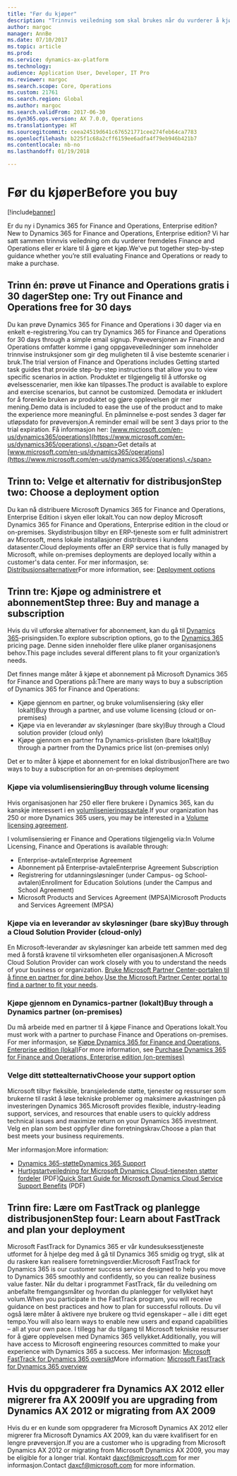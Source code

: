 ```yaml
---
title: "Før du kjøper"
description: "Trinnvis veiledning som skal brukes når du vurderer å kjøpe Dynamics 365 for Finance and Operations, Enterprise edition."
author: margoc
manager: AnnBe
ms.date: 07/10/2017
ms.topic: article
ms.prod: 
ms.service: dynamics-ax-platform
ms.technology: 
audience: Application User, Developer, IT Pro
ms.reviewer: margoc
ms.search.scope: Core, Operations
ms.custom: 21761
ms.search.region: Global
ms.author: margoc
ms.search.validFrom: 2017-06-30
ms.dyn365.ops.version: AX 7.0.0, Operations
ms.translationtype: HT
ms.sourcegitcommit: ceea24519d641c676521771cee274feb64ca7783
ms.openlocfilehash: b225f1c68a2cff6159ee6adfa4f79eb946b421b7
ms.contentlocale: nb-no
ms.lasthandoff: 01/19/2018

---
```


# <a name="before-you-buy"></a><span data-ttu-id="4da97-103">Før du kjøper</span><span class="sxs-lookup"><span data-stu-id="4da97-103">Before you buy</span></span> 

[!include[banner](../includes/banner.md)]

<span data-ttu-id="4da97-104">Er du ny i Dynamics 365 for Finance and Operations, Enterprise edition?</span><span class="sxs-lookup"><span data-stu-id="4da97-104">New to Dynamics 365 for Finance and Operations, Enterprise edition?</span></span> <span data-ttu-id="4da97-105">Vi har satt sammen trinnvis veiledning om du vurderer fremdeles Finance and Operations eller er klare til å gjøre et kjøp.</span><span class="sxs-lookup"><span data-stu-id="4da97-105">We've put together step-by-step guidance whether you’re still evaluating Finance and Operations or ready to make a purchase.</span></span>

## <a name="step-one--try-out-finance-and-operations-free-for-30-days"></a><span data-ttu-id="4da97-106">Trinn én: prøve ut Finance and Operations gratis i 30 dager</span><span class="sxs-lookup"><span data-stu-id="4da97-106">Step one:  Try out Finance and Operations free for 30 days</span></span>
<span data-ttu-id="4da97-107">Du kan prøve Dynamics 365 for Finance and Operations i 30 dager via en enkelt e-registrering.</span><span class="sxs-lookup"><span data-stu-id="4da97-107">You can try Dynamics 365 for Finance and Operations for 30 days through a simple email signup.</span></span> <span data-ttu-id="4da97-108">Prøveversjonen av Finance and Operations omfatter komme i gang oppgaveveiledninger som inneholder trinnvise instruksjoner som gir deg muligheten til å vise bestemte scenarier i bruk.</span><span class="sxs-lookup"><span data-stu-id="4da97-108">The trial version of Finance and Operations includes Getting started task guides that provide step-by-step instructions that allow you to view specific scenarios in action.</span></span> <span data-ttu-id="4da97-109">Produktet er tilgjengelig til å utforske og øvelsesscenarier, men ikke kan tilpasses.</span><span class="sxs-lookup"><span data-stu-id="4da97-109">The product is available to explore and exercise scenarios, but cannot be customized.</span></span> <span data-ttu-id="4da97-110">Demodata er inkludert for å forenkle bruken av produktet og gjøre opplevelsen gir mer mening.</span><span class="sxs-lookup"><span data-stu-id="4da97-110">Demo data is included to ease the use of the product and to make the experience more meaningful.</span></span> <span data-ttu-id="4da97-111">En påminnelse e-post sendes 3 dager før utløpsdato for prøveversjon.</span><span class="sxs-lookup"><span data-stu-id="4da97-111">A reminder email will be sent 3 days prior to the trial expiration.</span></span> <span data-ttu-id="4da97-112">Få informasjon her: [www.microsoft.com/en-us/dynamics365/operations](https://www.microsoft.com/en-us/dynamics365/operations).</span><span class="sxs-lookup"><span data-stu-id="4da97-112">Get details at [www.microsoft.com/en-us/dynamics365/operations](https://www.microsoft.com/en-us/dynamics365/operations).</span></span>

## <a name="step-two-choose-a-deployment-option"></a><span data-ttu-id="4da97-113">Trinn to: Velge et alternativ for distribusjon</span><span class="sxs-lookup"><span data-stu-id="4da97-113">Step two: Choose a deployment option</span></span>
<span data-ttu-id="4da97-114">Du kan nå distribuere Microsoft Dynamics 365 for Finance and Operations, Enterprise Edition i skyen eller lokalt.</span><span class="sxs-lookup"><span data-stu-id="4da97-114">You can now deploy Microsoft Dynamics 365 for Finance and Operations, Enterprise edition in the cloud or on-premises.</span></span> <span data-ttu-id="4da97-115">Skydistribusjon tilbyr en ERP-tjeneste som er fullt administrert av Microsoft, mens lokale installasjoner distribueres i kundens datasenter.</span><span class="sxs-lookup"><span data-stu-id="4da97-115">Cloud deployments offer an ERP service that is fully managed by Microsoft, while on-premises deployments are deployed locally within a customer's data center.</span></span>
<span data-ttu-id="4da97-116">For mer informasjon, se: [Distribusjonsalternativer](../../dev-itpro/deployment/choose-deployment-type.md)</span><span class="sxs-lookup"><span data-stu-id="4da97-116">For more information, see: [Deployment options](../../dev-itpro/deployment/choose-deployment-type.md)</span></span> 

## <a name="step-three-buy-and-manage-a-subscription"></a><span data-ttu-id="4da97-117">Trinn tre: Kjøpe og administrere et abonnement</span><span class="sxs-lookup"><span data-stu-id="4da97-117">Step three: Buy and manage a subscription</span></span>
<span data-ttu-id="4da97-118">Hvis du vil utforske alternativer for abonnement, kan du gå til [Dynamics 365](https://www.microsoft.com/en-us/dynamics365/pricing)-prisingsiden.</span><span class="sxs-lookup"><span data-stu-id="4da97-118">To explore subscription options, go to the [Dynamics 365](https://www.microsoft.com/en-us/dynamics365/pricing) pricing page.</span></span> <span data-ttu-id="4da97-119">Denne siden inneholder flere ulike planer organisasjonens behov.</span><span class="sxs-lookup"><span data-stu-id="4da97-119">This page includes several different plans to fit your organization’s needs.</span></span>

<span data-ttu-id="4da97-120">Det finnes mange måter å kjøpe et abonnement på Microsoft Dynamics 365 for Finance and Operations på:</span><span class="sxs-lookup"><span data-stu-id="4da97-120">There are many ways to buy a subscription of Dynamics 365 for Finance and Operations:</span></span>
- <span data-ttu-id="4da97-121">Kjøpe gjennom en partner, og bruke volumlisensiering (sky eller lokalt)</span><span class="sxs-lookup"><span data-stu-id="4da97-121">Buy through a partner, and use volume licensing (cloud or on-premises)</span></span>
- <span data-ttu-id="4da97-122">Kjøpe via en leverandør av skyløsninger (bare sky)</span><span class="sxs-lookup"><span data-stu-id="4da97-122">Buy through a Cloud solution provider (cloud only)</span></span>
- <span data-ttu-id="4da97-123">Kjøpe gjennom en partner fra Dynamics-prislisten (bare lokalt)</span><span class="sxs-lookup"><span data-stu-id="4da97-123">Buy through a partner from the Dynamics price list (on-premises only)</span></span>

<span data-ttu-id="4da97-124">Det er to måter å kjøpe et abonnement for en lokal distribusjon</span><span class="sxs-lookup"><span data-stu-id="4da97-124">There are two ways to buy a subscription for an on-premises deployment</span></span>

### <a name="buy-through-volume-licensing"></a><span data-ttu-id="4da97-125">Kjøpe via volumlisensiering</span><span class="sxs-lookup"><span data-stu-id="4da97-125">Buy through volume licensing</span></span>
<span data-ttu-id="4da97-126">Hvis organisasjonen har 250 eller flere brukere i Dynamics 365, kan du kanskje interessert i en [volumlisenieringssavtale](https://www.microsoft.com/en-us/licensing/how-to-buy/how-to-buy.aspx).</span><span class="sxs-lookup"><span data-stu-id="4da97-126">If your organization has 250 or more Dynamics 365 users, you may be interested in a [Volume licensing agreement](https://www.microsoft.com/en-us/licensing/how-to-buy/how-to-buy.aspx).</span></span> 

<span data-ttu-id="4da97-127">I volumlisensiering er Finance and Operations tilgjengelig via:</span><span class="sxs-lookup"><span data-stu-id="4da97-127">In Volume Licensing, Finance and Operations is available through:</span></span>
- <span data-ttu-id="4da97-128">Enterprise-avtale</span><span class="sxs-lookup"><span data-stu-id="4da97-128">Enterprise Agreement</span></span>
- <span data-ttu-id="4da97-129">Abonnement på Enterprise-avtale</span><span class="sxs-lookup"><span data-stu-id="4da97-129">Enterprise Agreement Subscription</span></span>
- <span data-ttu-id="4da97-130">Registrering for utdanningsløsninger (under Campus- og School-avtalen)</span><span class="sxs-lookup"><span data-stu-id="4da97-130">Enrollment for Education Solutions (under the Campus and School Agreement)</span></span>
- <span data-ttu-id="4da97-131">Microsoft Products and Services Agreement (MPSA)</span><span class="sxs-lookup"><span data-stu-id="4da97-131">Microsoft Products and Services Agreement (MPSA)</span></span>

### <a name="buy-through-a-cloud-solution-provider-cloud-only"></a><span data-ttu-id="4da97-132">Kjøpe via en leverandør av skyløsninger (bare sky)</span><span class="sxs-lookup"><span data-stu-id="4da97-132">Buy through a Cloud Solution Provider (cloud-only)</span></span>
<span data-ttu-id="4da97-133">En Microsoft-leverandør av skyløsninger kan arbeide tett sammen med deg med å forstå kravene til virksomheten eller organisasjonen.</span><span class="sxs-lookup"><span data-stu-id="4da97-133">A Microsoft Cloud Solution Provider can work closely with you to understand the needs of your business or organization.</span></span> <span data-ttu-id="4da97-134">[Bruke Microsoft Partner Center-portalen til å finne en partner for dine behov](https://partnercenter.microsoft.com/en-us/partner/home).</span><span class="sxs-lookup"><span data-stu-id="4da97-134">[Use the Microsoft Partner Center portal to find a partner to fit your needs](https://partnercenter.microsoft.com/en-us/partner/home).</span></span> 

### <a name="buy-through-a-dynamics-partner-on-premises"></a><span data-ttu-id="4da97-135">Kjøpe gjennom en Dynamics-partner (lokalt)</span><span class="sxs-lookup"><span data-stu-id="4da97-135">Buy through a Dynamics partner (on-premises)</span></span>
<span data-ttu-id="4da97-136">Du må arbeide med en partner til å kjøpe Finance and Operations lokalt.</span><span class="sxs-lookup"><span data-stu-id="4da97-136">You must work with a partner to purchase Finance and Operations on-premises.</span></span> <span data-ttu-id="4da97-137">For mer informasjon, se [Kjøpe Dynamics 365 for Finance and Operations, Enterprise edition (lokal)](purchase-on-premises.md)</span><span class="sxs-lookup"><span data-stu-id="4da97-137">For more information, see [Purchase Dynamics 365 for Finance and Operations, Enterprise edition (on-premises)](purchase-on-premises.md)</span></span>

### <a name="choose-your-support-option"></a><span data-ttu-id="4da97-138">Velge ditt støttealternativ</span><span class="sxs-lookup"><span data-stu-id="4da97-138">Choose your support option</span></span>
<span data-ttu-id="4da97-139">Microsoft tilbyr fleksible, bransjeledende støtte, tjenester og ressurser som brukerne til raskt å løse tekniske problemer og maksimere avkastningen på investeringen Dynamics 365.</span><span class="sxs-lookup"><span data-stu-id="4da97-139">Microsoft provides flexible, industry-leading support, services, and resources that enable users to quickly address technical issues and maximize return on your Dynamics 365 investment.</span></span> <span data-ttu-id="4da97-140">Velg en plan som best oppfyller dine forretningskrav.</span><span class="sxs-lookup"><span data-stu-id="4da97-140">Choose a plan that best meets your business requirements.</span></span> 

<span data-ttu-id="4da97-141">Mer informasjon:</span><span class="sxs-lookup"><span data-stu-id="4da97-141">More information:</span></span> 
- [<span data-ttu-id="4da97-142">Dynamics 365-støtte</span><span class="sxs-lookup"><span data-stu-id="4da97-142">Dynamics 365 Support</span></span>](https://www.microsoft.com/en-us/dynamics365/support)
- <span data-ttu-id="4da97-143">[Hurtigstartveiledning for Microsoft Dynamics Cloud-tjenesten støtter fordeler](http://go.microsoft.com/fwlink/?LinkId=530335) (PDF)</span><span class="sxs-lookup"><span data-stu-id="4da97-143">[Quick Start Guide for Microsoft Dynamics Cloud Service Support Benefits](http://go.microsoft.com/fwlink/?LinkId=530335) (PDF)</span></span>

## <a name="step-four-learn-about-fasttrack-and-plan-your-deployment"></a><span data-ttu-id="4da97-144">Trinn fire: Lære om FastTrack og planlegge distribusjonen</span><span class="sxs-lookup"><span data-stu-id="4da97-144">Step four: Learn about FastTrack and plan your deployment</span></span>
<span data-ttu-id="4da97-145">Microsoft FastTrack for Dynamics 365 er vår kundesuksesstjeneste utformet for å hjelpe deg med å gå til Dynamics 365 smidig og trygt, slik at du raskere kan realisere forretningsverdier.</span><span class="sxs-lookup"><span data-stu-id="4da97-145">Microsoft FastTrack for Dynamics 365 is our customer success service designed to help you move to Dynamics 365 smoothly and confidently, so you can realize business value faster.</span></span> <span data-ttu-id="4da97-146">Når du deltar i programmet FastTrack, får du veiledning om anbefalte fremgangsmåter og hvordan du planlegger for vellykket høyt volum.</span><span class="sxs-lookup"><span data-stu-id="4da97-146">When you participate in the FastTrack program, you will receive guidance on best practices and how to plan for successful rollouts.</span></span> <span data-ttu-id="4da97-147">Du vil også lære måter å aktivere nye brukere og ttvid egenskaper – alle i ditt eget tempo.</span><span class="sxs-lookup"><span data-stu-id="4da97-147">You will also learn ways to enable new users and expand capabilities – all at your own pace.</span></span> <span data-ttu-id="4da97-148">I tillegg har du tilgang til Microsoft tekniske ressurser for å gjøre opplevelsen med Dynamics 365 vellykket.</span><span class="sxs-lookup"><span data-stu-id="4da97-148">Additionally, you will have access to Microsoft engineering resources committed to make your experience with Dynamics 365 a success.</span></span> <span data-ttu-id="4da97-149">Mer informasjon: [Microsoft FastTrack for Dynamics 365 oversikt](fasttrack-dynamics-365-overview.md)</span><span class="sxs-lookup"><span data-stu-id="4da97-149">More information: [Microsoft FastTrack for Dynamics 365 overview](fasttrack-dynamics-365-overview.md)</span></span> 

## <a name="if-you-are-upgrading-from-dynamics-ax-2012-or-migrating-from-ax-2009"></a><span data-ttu-id="4da97-150">Hvis du oppgraderer fra Dynamics AX 2012 eller migrerer fra AX 2009</span><span class="sxs-lookup"><span data-stu-id="4da97-150">If you are upgrading from Dynamics AX 2012 or migrating from AX 2009</span></span>
<span data-ttu-id="4da97-151">Hvis du er en kunde som oppgraderer fra Microsoft Dynamics AX 2012 eller migrerer fra Microsoft Dynamics AX 2009, kan du være kvalifisert for en lengre prøveversjon.</span><span class="sxs-lookup"><span data-stu-id="4da97-151">If you are a customer who is upgrading from Microsoft Dynamics AX 2012 or migrating from Microsoft Dynamics AX 2009, you may be eligible for a longer trial.</span></span> <span data-ttu-id="4da97-152">Kontakt <daxcf@microsoft.com> for mer informasjon.</span><span class="sxs-lookup"><span data-stu-id="4da97-152">Contact <daxcf@microsoft.com> for more information.</span></span> 


